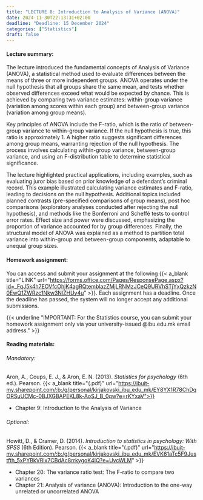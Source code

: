 ```yaml
---
title: "LECTURE 8: Introduction to Analysis of Variance (ANOVA)"
date: 2024-11-30T22:13:31+02:00
deadline: "Deadline: 15 December 2024"
categories: ["Statistics"]
draft: false
---
```


#### Lecture summary:

The lecture introduced the fundamental concepts of Analysis of Variance (ANOVA), a statistical method used to evaluate differences between the means of three or more independent groups. ANOVA operates under the null hypothesis that all groups share the same mean, and tests whether observed differences exceed what would be expected by chance. This is achieved by comparing two variance estimates: within-group variance (variation among scores within each group) and between-group variance (variation among group means).

Key principles of ANOVA include the F-ratio, which is the ratio of between-group variance to within-group variance. If the null hypothesis is true, this ratio is approximately 1. A higher ratio suggests significant differences among group means, warranting rejection of the null hypothesis. The process involves calculating within-group variance, between-group variance, and using an F-distribution table to determine statistical significance.

The lecture highlighted practical applications, including examples, such as evaluating juror bias based on prior knowledge of a defendant’s criminal record. This example illustrated calculating variance estimates and F-ratio, leading to decisions on the null hypothesis. Additional topics included planned contrasts (pre-specified comparisons of group means), post hoc comparisons (exploratory analyses conducted after rejecting the null hypothesis), and methods like the Bonferroni and Scheffé tests to control error rates. Effect size and power were discussed, emphasizing the proportion of variance accounted for by group differences. Finally, the structural model of ANOVA was explained as a method to partition total variance into within-group and between-group components, adaptable to unequal group sizes.

#### Homework assignment:

You can access and submit your assignment at the following {{< a_blank title="LINK" url="https://forms.office.com/Pages/ResponsePage.aspx?id=_FqJ5k4h7EOVfcOhjK4agRQtemblazZMjLRNMzJCeQ9URVhSTjYxQzkzN0EwQ1ZWRzc1Nkw3NlZHUy4u" >}}. Each assignment has a deadline. Once the deadline has passed, the system will no longer accept any additional submissions.

{{< underline "IMPORTANT: For the Statistics course, you can submit your homework assignment only via your university-issued @ibu.edu.mk email address." >}}

#### Reading materials:

###### Mandatory: 

Aron, A., Coups, E. J., & Aron, E. N. (2013). *Statistics for psychology* (6th ed.). Pearson. {{< a_blank title="(.pdf)" url="https://ibuit-my.sharepoint.com/:b:/g/personal/kirjakovski_ibu_edu_mk/EY8YX1R78ChDqORSuUCMc-0BJXGBAPEKL8k-AoSJ_B_0qw?e=rKYxaV">}}

* Chapter 9: Introduction to the Analysis of Variance

###### Optional:

Howitt, D., & Cramer, D. (2014). *Introduction to statistics in psychology: With SPSS* (6th Edition). Pearson. {{< a_blank title="(.pdf)" url="https://ibuit-my.sharepoint.com/:b:/g/personal/kirjakovski_ibu_edu_mk/EVK61aTc5F9Justfth_5xPYBkVRlx7CBdAc8rrkygoK4IQ?e=UvcWLM" >}}

* Chapter 20: The variance ratio test: The F-ratio to compare two variances
* Chapter 21: Analysis of variance (ANOVA): Introduction to the one-way unrelated or uncorrelated ANOVA
